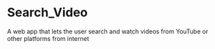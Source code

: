 # Search_Video
A web app that lets the user search and watch videos from YouTube or other platforms from internet
